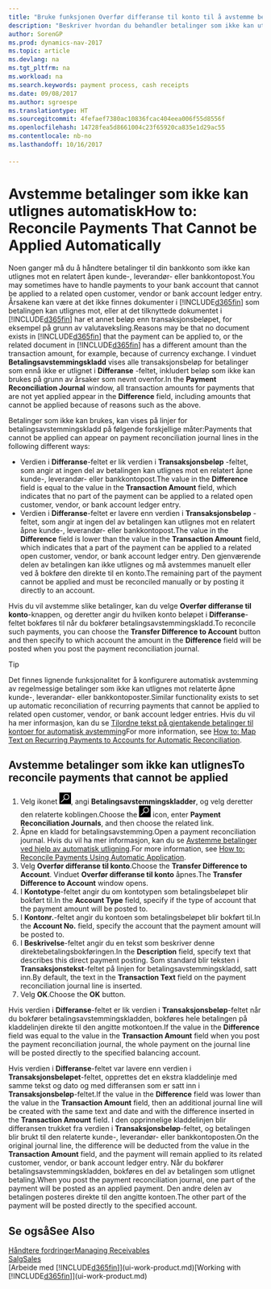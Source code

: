 ```yaml
---
title: "Bruke funksjonen Overfør differanse til konto til å avstemme betalinger"
description: "Beskriver hvordan du behandler betalinger som ikke kan utlignes mot et dokument, for eksempel når en valutakurs fører til at beløp blir forskjellige."
author: SorenGP
ms.prod: dynamics-nav-2017
ms.topic: article
ms.devlang: na
ms.tgt_pltfrm: na
ms.workload: na
ms.search.keywords: payment process, cash receipts
ms.date: 09/08/2017
ms.author: sgroespe
ms.translationtype: HT
ms.sourcegitcommit: 4fefaef7380ac10836fcac404eea006f55d8556f
ms.openlocfilehash: 14728fea5d8661004c23f65920ca835e1d29ac55
ms.contentlocale: nb-no
ms.lasthandoff: 10/16/2017

---
```

# <a name="how-to-reconcile-payments-that-cannot-be-applied-automatically"></a><span data-ttu-id="17601-103">Avstemme betalinger som ikke kan utlignes automatisk</span><span class="sxs-lookup"><span data-stu-id="17601-103">How to: Reconcile Payments That Cannot be Applied Automatically</span></span>
<span data-ttu-id="17601-104">Noen ganger må du å håndtere betalinger til din bankkonto som ikke kan utlignes mot en relatert åpen kunde-, leverandør- eller bankkontopost.</span><span class="sxs-lookup"><span data-stu-id="17601-104">You may sometimes have to handle payments to your bank account that cannot be applied to a related open customer, vendor or bank account ledger entry.</span></span> <span data-ttu-id="17601-105">Årsakene kan være at det ikke finnes dokumenter i [!INCLUDE[d365fin](includes/d365fin_md.md)] som betalingen kan utlignes mot, eller at det tilknyttede dokumentet i [!INCLUDE[d365fin](includes/d365fin_md.md)] har et annet beløp enn transaksjonsbeløpet, for eksempel på grunn av valutaveksling.</span><span class="sxs-lookup"><span data-stu-id="17601-105">Reasons may be that no document exists in [!INCLUDE[d365fin](includes/d365fin_md.md)] that the payment can be applied to, or the related document in [!INCLUDE[d365fin](includes/d365fin_md.md)] has a different amount than the transaction amount, for example, because of currency exchange.</span></span> <span data-ttu-id="17601-106">I vinduet **Betalingsavstemmingskladd** vises alle transaksjonsbeløp for betalinger som ennå ikke er utlignet i **Differanse** -feltet, inkludert beløp som ikke kan brukes på grunn av årsaker som nevnt ovenfor.</span><span class="sxs-lookup"><span data-stu-id="17601-106">In the **Payment Reconciliation Journal** window, all transaction amounts for payments that are not yet applied appear in the **Difference** field, including amounts that cannot be applied because of reasons such as the above.</span></span>

<span data-ttu-id="17601-107">Betalinger som ikke kan brukes, kan vises på linjer for betalingsavstemmingskladd på følgende forskjellige måter:</span><span class="sxs-lookup"><span data-stu-id="17601-107">Payments that cannot be applied can appear on payment reconciliation journal lines in the following different ways:</span></span>

* <span data-ttu-id="17601-108">Verdien i **Differanse**-feltet er lik verdien i **Transaksjonsbeløp** -feltet, som angir at ingen del av betalingen kan utlignes mot en relatert åpne kunde-, leverandør- eller bankkontopost.</span><span class="sxs-lookup"><span data-stu-id="17601-108">The value in the **Difference** field is equal to the value in the **Transaction Amount** field, which indicates that no part of the payment can be applied to a related open customer, vendor, or bank account ledger entry.</span></span>
* <span data-ttu-id="17601-109">Verdien i **Differanse**-feltet er lavere enn verdien i **Transaksjonsbeløp** -feltet, som angir at ingen del av betalingen kan utlignes mot en relatert åpne kunde-, leverandør- eller bankkontopost.</span><span class="sxs-lookup"><span data-stu-id="17601-109">The value in the **Difference** field is lower than the value in the **Transaction Amount** field, which indicates that a part of the payment can be applied to a related open customer, vendor, or bank account ledger entry.</span></span> <span data-ttu-id="17601-110">Den gjenværende delen av betalingen kan ikke utlignes og må avstemmes manuelt eller ved å bokføre den direkte til en konto.</span><span class="sxs-lookup"><span data-stu-id="17601-110">The remaining part of the payment cannot be applied and must be reconciled manually or by posting it directly to an account.</span></span>

<span data-ttu-id="17601-111">Hvis du vil avstemme slike betalinger, kan du velge **Overfør differanse til konto**-knappen, og deretter angir du hvilken konto beløpet i **Differanse**-feltet bokføres til når du bokfører betalingsavstemmingskladd.</span><span class="sxs-lookup"><span data-stu-id="17601-111">To reconcile such payments, you can choose the **Transfer Difference to Account** button and then specify to which account the amount in the **Difference** field will be posted when you post the payment reconciliation journal.</span></span>

> [!TIP]  
>   <span data-ttu-id="17601-112">Det finnes lignende funksjonalitet for å konfigurere automatisk avstemming av regelmessige betalinger som ikke kan utlignes mot relaterte åpne kunde-, leverandør- eller bankkontoposter.</span><span class="sxs-lookup"><span data-stu-id="17601-112">Similar functionality exists to set up automatic reconciliation of recurring payments that cannot be applied to related open customer, vendor, or bank account ledger entries.</span></span> <span data-ttu-id="17601-113">Hvis du vil ha mer informasjon, kan du se [Tilordne tekst på gjentakende betalinger til kontoer for automatisk avstemming](receivables-how-map-text-recurring-payments-accounts-auto-reconcilliation.md)</span><span class="sxs-lookup"><span data-stu-id="17601-113">For more information, see [How to: Map Text on Recurring Payments to Accounts for Automatic Reconciliation](receivables-how-map-text-recurring-payments-accounts-auto-reconcilliation.md).</span></span>

## <a name="to-reconcile-payments-that-cannot-be-applied"></a><span data-ttu-id="17601-114">Avstemme betalinger som ikke kan utlignes</span><span class="sxs-lookup"><span data-stu-id="17601-114">To reconcile payments that cannot be applied</span></span>
1. <span data-ttu-id="17601-115">Velg ikonet ![Søk etter side eller rapport](media/ui-search/search_small.png "Søk etter side eller rapport"), angi **Betalingsavstemmingskladder**, og velg deretter den relaterte koblingen.</span><span class="sxs-lookup"><span data-stu-id="17601-115">Choose the ![Search for Page or Report](media/ui-search/search_small.png "Search for Page or Report icon") icon, enter **Payment Reconciliation Journals**, and then choose the related link.</span></span>
2. <span data-ttu-id="17601-116">Åpne en kladd for betalingsavstemming.</span><span class="sxs-lookup"><span data-stu-id="17601-116">Open a payment reconciliation journal.</span></span> <span data-ttu-id="17601-117">Hvis du vil ha mer informasjon, kan du se [Avstemme betalinger ved hjelp av automatisk utligning](receivables-how-reconcile-payments-auto-application.md).</span><span class="sxs-lookup"><span data-stu-id="17601-117">For more information, see [How to: Reconcile Payments Using Automatic Application](receivables-how-reconcile-payments-auto-application.md).</span></span>
3. <span data-ttu-id="17601-118">Velg **Overfør differanse til konto**.</span><span class="sxs-lookup"><span data-stu-id="17601-118">Choose the **Transfer Difference to Account**.</span></span> <span data-ttu-id="17601-119">Vinduet **Overfør differanse til konto** åpnes.</span><span class="sxs-lookup"><span data-stu-id="17601-119">The **Transfer Difference to Account** window opens.</span></span>
4. <span data-ttu-id="17601-120">I **Kontotype**-feltet angir du om kontotypen som betalingsbeløpet blir bokført til.</span><span class="sxs-lookup"><span data-stu-id="17601-120">In the **Account Type** field, specify if the type of account that the payment amount will be posted to.</span></span>
5. <span data-ttu-id="17601-121">I **Kontonr.**-feltet angir du kontoen som betalingsbeløpet blir bokført til.</span><span class="sxs-lookup"><span data-stu-id="17601-121">In the **Account No.** field, specify the account that the payment amount will be posted to.</span></span>
6. <span data-ttu-id="17601-122">I **Beskrivelse**-feltet angir du en tekst som beskriver denne direktebetalingsbokføringen.</span><span class="sxs-lookup"><span data-stu-id="17601-122">In the **Description** field, specify text that describes this direct payment posting.</span></span> <span data-ttu-id="17601-123">Som standard blir teksten i **Transaksjonstekst**-feltet på linjen for betalingsavstemmingskladd, satt inn.</span><span class="sxs-lookup"><span data-stu-id="17601-123">By default, the text in the **Transaction Text** field on the payment reconciliation journal line is inserted.</span></span>
7. <span data-ttu-id="17601-124">Velg **OK**.</span><span class="sxs-lookup"><span data-stu-id="17601-124">Choose the **OK** button.</span></span>

<span data-ttu-id="17601-125">Hvis verdien i **Differanse**-feltet er lik verdien i **Transaksjonsbeløp**-feltet når du bokfører betalingsavstemmingskladden, bokføres hele betalingen på kladdelinjen direkte til den angitte motkontoen.</span><span class="sxs-lookup"><span data-stu-id="17601-125">If the value in the **Difference** field was equal to the value in the **Transaction Amount** field when you post the payment reconciliation journal, the whole payment on the journal line will be posted directly to the specified balancing account.</span></span>

<span data-ttu-id="17601-126">Hvis verdien i **Differanse**-feltet var lavere enn verdien i **Transaksjonsbeløpet**-feltet, opprettes det en ekstra kladdelinje med samme tekst og dato og med differansen som er satt inn i **Transaksjonsbeløp**-feltet.</span><span class="sxs-lookup"><span data-stu-id="17601-126">If the value in the **Difference** field was lower than the value in the **Transaction Amount** field, then an additional journal line will be created with the same text and date and with the difference inserted in the **Transaction Amount** field.</span></span> <span data-ttu-id="17601-127">I den opprinnelige kladdelinjen blir differansen trukket fra verdien i **Transaksjonsbeløp**-feltet, og betalingen blir brukt til den relaterte kunde-, leverandør- eller bankkontoposten.</span><span class="sxs-lookup"><span data-stu-id="17601-127">On the original journal line, the difference will be deducted from the value in the **Transaction Amount** field, and the payment will remain applied to its related customer, vendor, or bank account ledger entry.</span></span> <span data-ttu-id="17601-128">Når du bokfører betalingsavstemmingskladden, bokføres en del av betalingen som utlignet betaling.</span><span class="sxs-lookup"><span data-stu-id="17601-128">When you post the payment reconciliation journal, one part of the payment will be posted as an applied payment.</span></span> <span data-ttu-id="17601-129">Den andre delen av betalingen posteres direkte til den angitte kontoen.</span><span class="sxs-lookup"><span data-stu-id="17601-129">The other part of the payment will be posted directly to the specified account.</span></span>

## <a name="see-also"></a><span data-ttu-id="17601-130">Se også</span><span class="sxs-lookup"><span data-stu-id="17601-130">See Also</span></span>
[<span data-ttu-id="17601-131">Håndtere fordringer</span><span class="sxs-lookup"><span data-stu-id="17601-131">Managing Receivables</span></span>](receivables-manage-receivables.md)  
[<span data-ttu-id="17601-132">Salg</span><span class="sxs-lookup"><span data-stu-id="17601-132">Sales</span></span>](sales-manage-sales.md)  
<span data-ttu-id="17601-133">[Arbeide med [!INCLUDE[d365fin](includes/d365fin_md.md)]](ui-work-product.md)</span><span class="sxs-lookup"><span data-stu-id="17601-133">[Working with [!INCLUDE[d365fin](includes/d365fin_md.md)]](ui-work-product.md)</span></span>

